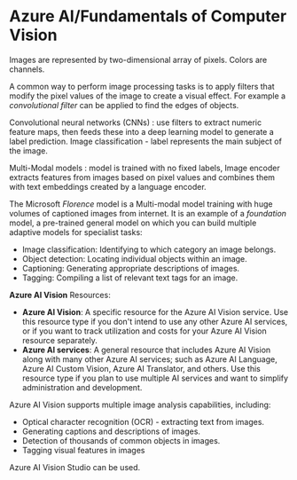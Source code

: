 # Azure AI/Fundamentals of Computer Vision

Images are represented by two-dimensional array of pixels. Colors are channels.

A common way to perform image processing tasks is to apply filters that modify the pixel values of the image to create a visual effect. 
For example a *convolutional filter* can be applied to find the edges of objects.

Convolutional neural networks (CNNs) 
: use filters to extract numeric feature maps, then feeds these into a deep learning model to generate a label prediction. Image classification - label represents the main subject of the image.

Multi-Modal models
: model is trained with no fixed labels, Image encoder extracts features from images based on pixel values and combines them with text embeddings created by a language encoder. 

The Microsoft *Florence* model is a Multi-modal model training with huge volumes of captioned images from internet. It is an example of a *foundation* model, a pre-trained general model on which you can build multiple adaptive models for specialist tasks:
* Image classification: Identifying to which category an image belongs.
* Object detection: Locating individual objects within an image.
* Captioning: Generating appropriate descriptions of images.
* Tagging: Compiling a list of relevant text tags for an image.

**Azure AI Vision**
Resources: 
* **Azure AI Vision**: A specific resource for the Azure AI Vision service. Use this resource type if you don't intend to use any other Azure AI services, or if you want to track utilization and costs for your Azure AI Vision resource separately.
* **Azure AI services**: A general resource that includes Azure AI Vision along with many other Azure AI services; such as Azure AI Language, Azure AI Custom Vision, Azure AI Translator, and others. Use this resource type if you plan to use multiple AI services and want to simplify administration and development.

Azure AI Vision supports multiple image analysis capabilities, including:
* Optical character recognition (OCR) - extracting text from images.
* Generating captions and descriptions of images.
* Detection of thousands of common objects in images.
* Tagging visual features in images

Azure AI Vision Studio can be used.
